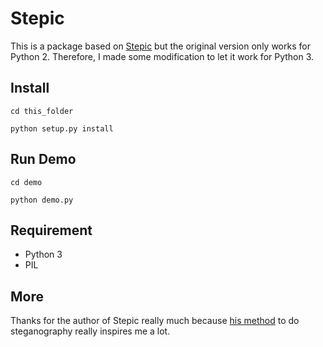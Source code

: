 # Stepic

This is a package based on [Stepic](http://domnit.org/stepic/doc/) but the original version only works for Python 2. Therefore, I made some modification to let it work for Python 3.

## Install

```shell
cd this_folder
```

```shell
python setup.py install
```

## Run Demo

```shell
cd demo
```

```shell
python demo.py
```

## Requirement

* Python 3
* PIL

## More

Thanks for the author of Stepic really much because [his method](http://domnit.org/blog/2007/02/stepic-explanation.html) to do steganography really inspires me a lot.